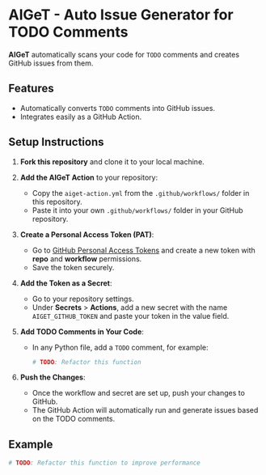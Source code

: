 # AIGeT - Auto Issue Generator for TODO Comments

**AIGeT** automatically scans your code for `TODO` comments and creates GitHub issues from them.

## Features
- Automatically converts `TODO` comments into GitHub issues.
- Integrates easily as a GitHub Action.

## Setup Instructions

1. **Fork this repository** and clone it to your local machine.
2. **Add the AIGeT Action** to your repository:
   - Copy the `aiget-action.yml` from the `.github/workflows/` folder in this repository.
   - Paste it into your own `.github/workflows/` folder in your GitHub repository.

3. **Create a Personal Access Token (PAT)**:
   - Go to [GitHub Personal Access Tokens](https://github.com/settings/tokens) and create a new token with **repo** and **workflow** permissions.
   - Save the token securely.

4. **Add the Token as a Secret**:
   - Go to your repository settings.
   - Under **Secrets** > **Actions**, add a new secret with the name `AIGET_GITHUB_TOKEN` and paste your token in the value field.

5. **Add TODO Comments in Your Code**:
   - In any Python file, add a `TODO` comment, for example:
     ```python
     # TODO: Refactor this function
     ```

6. **Push the Changes**:
   - Once the workflow and secret are set up, push your changes to GitHub.
   - The GitHub Action will automatically run and generate issues based on the TODO comments.

## Example
```python
# TODO: Refactor this function to improve performance
